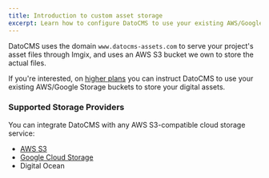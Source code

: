 ```yaml
---
title: Introduction to custom asset storage
excerpt: Learn how to configure DatoCMS to use your existing AWS/Google Storage buckets to store your digital assets
---
```


DatoCMS uses the domain `www.datocms-assets.com` to serve your project's asset files through Imgix, and uses an AWS S3 bucket we own to store the actual files. 

If you're interested, on [higher plans](/pricing/) you can instruct DatoCMS to use your existing AWS/Google Storage buckets to store your digital assets.

### Supported Storage Providers

You can integrate DatoCMS with any AWS S3-compatible cloud storage service:

* [AWS S3](/docs/guides/custom-assets-domain/aws-s3)
* [Google Cloud Storage](/docs/guides/custom-assets-domain/google-cloud-storage)
* Digital Ocean

